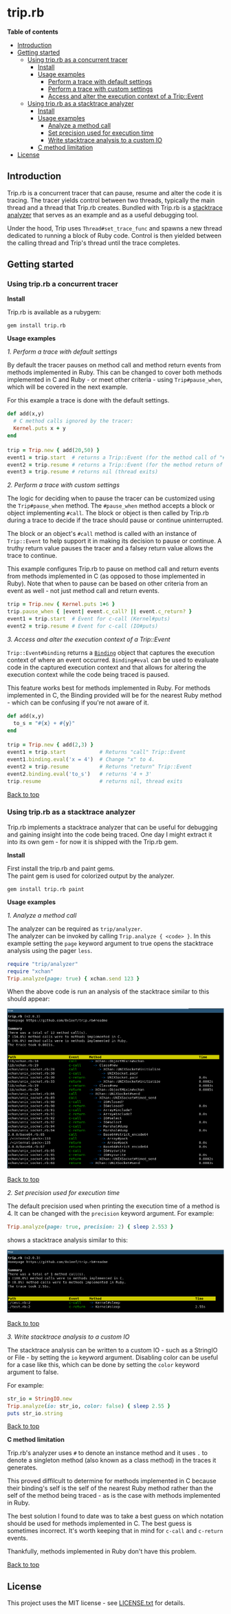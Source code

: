 # <a id='top'>trip.rb</a>

**Table of contents**

* [Introduction](#introduction)
* [Getting started](#examples) 
  * [Using trip.rb as a concurrent tracer](#as-a-concurrent-tracer)
      * [Install](#install-trip-1)
      * [Usage examples](#concurrent-tracer-usage)
          * [Perform a trace with default settings](#usage-1)
          * [Perform a trace with custom settings](#usage-2)
          * [Access and alter the execution context of a Trip::Event](#usage-3)
  * [Using trip.rb as a stacktrace analyzer](#as-a-stacktrace-analyzer)
      * [Install](#install-trip-2)
      * [Usage examples](#stacktrace-analyzer-usage)
          * [Analyze a method call](#stacktrace-analyzer-method)
          * [Set precision used for execution time](#stacktrace-analyzer-precision)
          * [Write stacktrace analysis to a custom IO](#stacktrace-custom-io)
      * [C method limitation](#c-note)
* [License](#license)

## <a id='introduction'>Introduction</a>

Trip.rb is a concurrent tracer that can pause, resume and alter the code 
it is tracing. The tracer yields control between two threads, typically 
the main thread and a thread that Trip.rb creates. Bundled with Trip.rb 
is a [stacktrace analyzer](#as-a-stacktrace-analyzer) that serves as an 
example and as a useful debugging tool. 

Under the hood, Trip uses `Thread#set_trace_func` and spawns a new thread
dedicated to running a block of Ruby code. Control is then yielded between 
the calling thread and Trip's thread until the trace completes.

## <a id='examples'>Getting started</a>

### <a id='as-a-concurrent-tracer'>Using trip.rb a concurrent tracer</a>

<a id=install-trip-1>**Install**</a>

Trip.rb is available as a rubygem:

    gem install trip.rb

<a id='concurrent-tracer-usage'>**Usage examples**</a>


*<a id='usage-1'>1. Perform a trace with default settings</a>*

By default the tracer pauses on method call and method return events from 
methods implemented in Ruby. This can be changed to cover both methods 
implemented in C and Ruby - or meet other criteria - using `Trip#pause_when`, 
which will be covered in the next example. 

For this example a trace is done with the default settings.

```ruby
def add(x,y)
  # C method calls ignored by the tracer:
  Kernel.puts x + y
end

trip = Trip.new { add(20,50) }
event1 = trip.start  # returns a Trip::Event (for the method call of "#add")
event2 = trip.resume # returns a Trip::Event (for the method return of "#add")
event3 = trip.resume # returns nil (thread exits)
```

*2. <a id='usage-2'>Perform a trace with custom settings</a>*

The logic for deciding when to pause the tracer can be customized using the 
`Trip#pause_when` method. The `#pause_when` method accepts a block or object
implementing `#call`. The block or object is then called by Trip.rb during a 
trace to decide if the trace should pause or continue uninterrupted.

The block or an object's `#call` method is called with an instance of `Trip::Event` 
to help support it in making its decision to pause or continue. A truthy return 
value pauses the tracer and a falsey return value allows the trace to continue.

This example configures Trip.rb to pause on method call and return events from 
methods implemented in C (as opposed to those implemented in Ruby). Note that 
when to pause can be based on other criteria from an event as well - not just
method call and return events.

```ruby
trip = Trip.new { Kernel.puts 1+6 }
trip.pause_when { |event| event.c_call? || event.c_return? }
event1 = trip.start  # Event for c-call (Kernel#puts)
event2 = trip.resume # Event for c-call (IO#puts)
```

*3. <a id='usage-3'>Access and alter the execution context of a Trip::Event</a>*

`Trip::Event#binding` returns a [`Binding`](https://rubydoc.info/stdlib/core/Binding) object 
that captures the execution context of where an event occurred. `Binding#eval` can be used
to evaluate code in the captured execution context and that allows for altering the execution
context while the code being traced is paused. 

This feature works best for methods implemented in Ruby. For methods implemented in C, the 
Binding provided will be for the nearest Ruby method - which can be confusing if you're not
aware of it.


```ruby
def add(x,y)
  to_s = "#{x} + #{y}"
end

trip = Trip.new { add(2,3) }
event1 = trip.start           # Returns "call" Trip::Event 
event1.binding.eval('x = 4')  # Change "x" to 4.
event2 = trip.resume          # Returns "return" Trip::Event
event2.binding.eval('to_s')   # returns '4 + 3'
trip.resume                   # returns nil, thread exits
```

[Back to top](#top)

### <a id='as-a-stacktrace-analyzer'>Using trip.rb as a stacktrace analyzer</a>

Trip.rb implements a stacktrace analyzer that can be useful for debugging and 
gaining insight into the code being traced. One day I might extract it into 
its own gem - for now it is shipped with the Trip.rb gem.

<a id=install-trip-2>**Install**</a>

First install the trip.rb and paint gems.  
The paint gem is used for colorized output by the analyzer. 

```
gem install trip.rb paint
```

<a id='stacktrace-analyzer-usage'>**Usage examples**</a>

*<a id='stacktrace-analyzer-method'> 1. Analyze a method call</a>*

The analyzer can be required as `trip/analyzer`.  
The analyzer can be invoked by calling `Trip.analyze { <code> }`. In
this example setting the `page` keyword argument to true opens the stacktrace 
analysis using the pager `less`.

```ruby
require "trip/analyzer"
require "xchan"
Trip.analyze(page: true) { xchan.send 123 }
```

When the above code is run an analysis of the stacktrace similar to this should appear:

![preview 1](https://github.com/0x1eef/trip.rb/raw/master/screenshots/screenshot_1.png)

[Back to top](#top)

<a id='stacktrace-analyzer-precision'>*2. Set precision used for execution time*</a>

The default precision used when printing the execution time of a method is 4. 
It can be changed with the `precision` keyword argument. For example:

```ruby
Trip.analyze(page: true, precision: 2) { sleep 2.553 }
```

shows a stacktrace analysis similar to this:

![preview 2](https://github.com/0x1eef/trip.rb/raw/master/screenshots/screenshot_2.png)

[Back to top](#top)

<a id='stacktrace-custom-io'>*3. Write stacktrace analysis to a custom IO*</a>

The stacktrace analysis can be written to a custom IO - such as a StringIO or File - 
by setting the `io` keyword argument. Disabling color can be useful for a case 
like this, which can be done by setting the `color` keyword argument to false.

For example:

```ruby
str_io = StringIO.new
Trip.analyze(io: str_io, color: false) { sleep 2.55 }
puts str_io.string
```

[Back to top](#top)

<a id='c-note'>**C method limitation**</a> 

Trip.rb's analyzer uses `#` to denote an instance method and it uses `.` to 
denote a singleton method (also known as a class method) in the traces it 
generates.

This proved diffilcult to determine for methods implemented in C because 
their binding's self is the self of the nearest Ruby method rather than the 
self of the method being traced - as is the case with methods implemented 
in Ruby.

The best solution I found to date was to take a best guess on which notation 
should be used for methods implemented in C. The best guess is sometimes
incorrect. It's worth keeping that in mind for `c-call` and `c-return` events.

Thankfully, methods implemented in Ruby don't have this problem.

[Back to top](#top)

## <a id='license'>License</a>

This project uses the MIT license - see [LICENSE.txt](./LICENSE.txt) for details.
